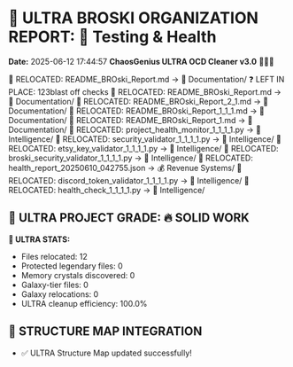 # 🌌 ULTRA BROSKI ORGANIZATION REPORT: 🧪 Testing & Health
**Date:** 2025-06-12 17:44:57
**ChaosGenius ULTRA OCD Cleaner v3.0** 🧠💜🌌

📁 RELOCATED: README_BROski_Report.md → 📝 Documentation/
❓ LEFT IN PLACE: 123blast off checks
📁 RELOCATED: README_BROski_Report.md → 📝 Documentation/
📁 RELOCATED: README_BROski_Report_2_1.md → 📝 Documentation/
📁 RELOCATED: README_BROski_Report_1_1_1.md → 📝 Documentation/
📁 RELOCATED: README_BROski_Report_1.md → 📝 Documentation/
📁 RELOCATED: project_health_monitor_1_1_1_1.py → 🧠 Intelligence/
📁 RELOCATED: security_validator_1_1_1_1.py → 🧠 Intelligence/
📁 RELOCATED: etsy_key_validator_1_1_1_1.py → 🧠 Intelligence/
📁 RELOCATED: broski_security_validator_1_1_1_1.py → 🧠 Intelligence/
📁 RELOCATED: health_report_20250610_042755.json → 💰 Revenue Systems/
📁 RELOCATED: discord_token_validator_1_1_1_1.py → 🧠 Intelligence/
📁 RELOCATED: health_check_1_1_1_1.py → 🧠 Intelligence/

## 🌌 ULTRA PROJECT GRADE: 🔥 SOLID WORK
**🧠 ULTRA STATS:**
- Files relocated: 12
- Protected legendary files: 0
- Memory crystals discovered: 0
- Galaxy-tier files: 0
- Galaxy relocations: 0
- ULTRA cleanup efficiency: 100.0%

## 🔄 STRUCTURE MAP INTEGRATION
- ✅ ULTRA Structure Map updated successfully!
